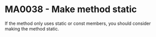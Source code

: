 # MA0038 - Make method static

If the method only uses static or const members, you should consider making the method static.

